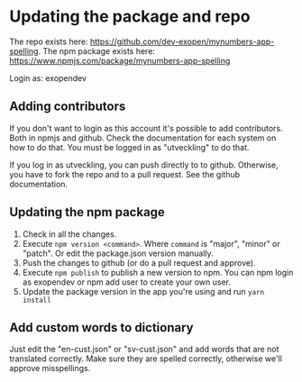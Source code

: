 # Updating the package and repo
The repo exists here: https://github.com/dev-exopen/mynumbers-app-spelling.
The npm package exists here: https://www.npmjs.com/package/mynumbers-app-spelling

Login as: exopendev

## Adding contributors
If you don't want to login as this account it's possible to add contributors. Both in npmjs and github. Check the documentation for each system on how to do that. You must be logged in as "utveckling" to do that.

If you log in as utveckling, you can push directly to to github. Otherwise, you have to fork the repo and to a pull request. See the github documentation.

## Updating the npm package
1. Check in all the changes.
2. Execute `npm version <command>`. Where `command` is "major", "minor" or "patch". Or edit the package.json version manually.
3. Push the changes to github (or do a pull request and approve).
4. Execute `npm publish` to publish a new version to npm. You can npm login as exopendev or npm add user to create your own user.
5. Update the package version in the app you're using and run `yarn install`

## Add custom words to dictionary
Just edit the "en-cust.json" or "sv-cust.json" and add words that are not translated correctly. Make sure they are spelled correctly, otherwise we'll approve misspellings.